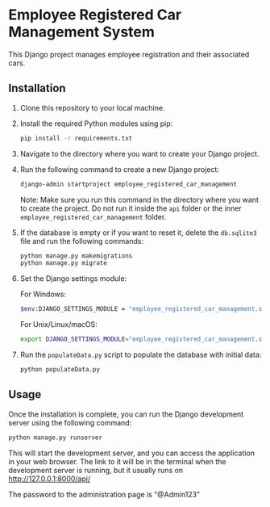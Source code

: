 # Employee Registered Car Management System

This Django project manages employee registration and their associated cars.

## Installation

1. Clone this repository to your local machine.

2. Install the required Python modules using pip:

    ```bash
    pip install -r requirements.txt
    ```

3. Navigate to the directory where you want to create your Django project.

4. Run the following command to create a new Django project:

    ```bash
    django-admin startproject employee_registered_car_management
    ```

   Note: Make sure you run this command in the directory where you want to create the project. Do not run it inside the `api` folder or the inner `employee_registered_car_management` folder.

5. If the database is empty or if you want to reset it, delete the `db.sqlite3` file and run the following commands:

    ```bash
    python manage.py makemigrations
    python manage.py migrate
    ```

6. Set the Django settings module:

    For Windows:

    ```bash
    $env:DJANGO_SETTINGS_MODULE = "employee_registered_car_management.settings"
    ```

    For Unix/Linux/macOS:

    ```bash
    export DJANGO_SETTINGS_MODULE="employee_registered_car_management.settings"
    ```

7. Run the `populateData.py` script to populate the database with initial data:

    ```bash
    python populateData.py
    ```

## Usage

Once the installation is complete, you can run the Django development server using the following command:

```bash
python manage.py runserver
```

This will start the development server, and you can access the application in your web browser. 
The link to it will be in the terminal when the development server is running, but it usually runs on http://127.0.0.1:8000/api/

The password to the administration page is "@Admin123"

